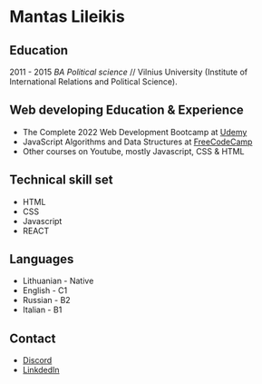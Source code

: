 # Mantas Lileikis

## Education

 2011 - 2015 *BA Political science* // Vilnius University (Institute of International Relations and Political Science).

## Web developing Education & Experience

* The Complete 2022 Web Development Bootcamp at [Udemy](https://udemy.com)
* JavaScript Algorithms and Data Structures at [FreeCodeCamp](https://freecodecamp.org)
* Other courses on Youtube, mostly Javascript, CSS & HTML


## Technical skill set

* HTML
* CSS
* Javascript
* REACT


## Languages
* Lithuanian - Native
* English - C1
* Russian - B2
* Italian - B1

## Contact

* [Discord](https://discord.com)
* [LinkdedIn](https://linkdedin.com)
